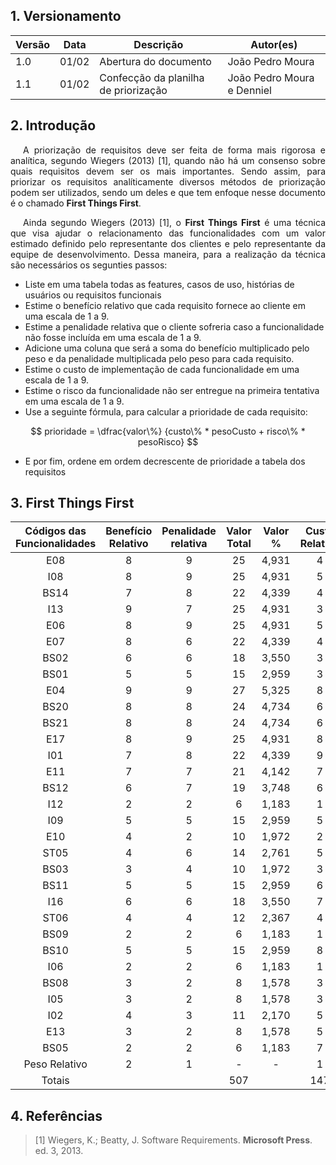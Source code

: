 ## 1. Versionamento

|Versão|Data|Descrição|Autor(es)|
|--|--|--|--|
|1.0|01/02|Abertura do documento|João Pedro Moura|
|1.1|01/02|Confecção da planilha de priorização|João Pedro Moura e Denniel|

## 2. Introdução
<p style="text-align: justify; text-indent: 20px"> A priorização de requisitos deve ser feita de forma mais rigorosa e analítica, segundo Wiegers (2013) [1], quando não há um consenso sobre quais requisitos devem ser os mais importantes. Sendo assim, para priorizar os requisitos analíticamente diversos métodos de priorização podem ser utilizados, sendo um deles e que tem enfoque nesse documento é o chamado <b>First Things First</b>.</p>
<p style="text-align: justify; text-indent: 20px"> Ainda segundo Wiegers (2013) [1], o <b>First Things First</b> é uma técnica que visa ajudar o relacionamento das funcionalidades com um valor estimado definido pelo representante dos clientes e pelo representante da equipe de desenvolvimento. Dessa maneira, para a realização da técnica são necessários os segunties passos:</p>

- Liste em uma tabela todas as features, casos de uso, histórias de usuários ou requisitos funcionais
- Estime o benefício relativo que cada requisito fornece ao cliente em uma escala de 1 a 9.
- Estime a penalidade relativa que o cliente sofreria caso a funcionalidade não fosse incluída em uma escala de 1 a 9.
- Adicione uma coluna que será a soma do benefício multiplicado pelo peso e da penalidade multiplicada pelo peso para cada requisito.
- Estime o custo de implementação de cada funcionalidade em uma escala de 1 a 9.
- Estime o risco da funcionalidade não ser entregue na primeira tentativa em uma escala de 1 a 9.
- Use a seguinte fórmula, para calcular a prioridade de cada requisito:

$$
prioridade = \dfrac{valor\%} {custo\% * pesoCusto + risco\% * pesoRisco}
$$

- E por fim, ordene em ordem decrescente de prioridade a tabela dos requisitos

## 3. First Things First
| Códigos das Funcionalidades | Benefício Relativo | Penalidade relativa | Valor Total | Valor % | Custo Relativo | Custo % | Risco Relativo | Risco % | Prioridade |
| :-------------------------: | :----------------: | :-----------------: | :---------: | :-----: | :------------: | :-----: | :------------: | :-----: | :--------: |
|E08|8|9|25|4,931|4|2,721|5|3,049|1,161|
|I08|8|9|25|4,931|5|3,401|3|1,829|1,142|
|BS14|7|8|22|4,339|4|2,721|4|2,439|1,101|
|I13|9|7|25|4,931|3|2,041|8|4,878|1,101|
|E06|8|9|25|4,931|5|3,401|4|2,439|1,067|
|E07|8|6|22|4,339|4|2,721|5|3,049|1,022|
|BS02|6|6|18|3,550|3|2,041|5|3,049|0,996|
|BS01|5|5|15|2,959|3|2,041|4|2,439|0,907|
|E04|9|9|27|5,325|8|5,442|2|1,220|0,880|
|BS20|8|8|24|4,734|6|4,082|5|3,049|0,844|
|BS21|8|8|24|4,734|6|4,082|6|3,659|0,801|
|E17|8|9|25|4,931|8|5,442|3|1,829|0,776|
|I01|7|8|22|4,339|9|6,122|1|0,610|0,675|
|E11|7|7|21|4,142|7|4,762|5|3,049|0,659|
|BS12|6|7|19|3,748|6|4,082|6|3,659|0,634|
|I12|2|2|6|1,183|1|0,680|4|2,439|0,623|
|I09|5|5|15|2,959|5|3,401|6|3,659|0,566|
|E10|4|2|10|1,972|2|1,361|7|4,268|0,564|
|ST05|4|6|14|2,761|5|3,401|5|3,049|0,561|
|BS03|3|4|10|1,972|3|2,041|5|3,049|0,553|
|BS11|5|5|15|2,959|6|4,082|5|3,049|0,528|
|I16|6|6|18|3,550|7|4,762|8|4,878|0,493|
|ST06|4|4|12|2,367|4|2,721|7|4,268|0,487|
|BS09|2|2|6|1,183|1|0,680|6|3,659|0,472|
|BS10|5|5|15|2,959|8|5,442|4|2,439|0,444|
|I06|2|2|6|1,183|1|0,680|7|4,268|0,420|
|BS08|3|2|8|1,578|3|2,041|6|3,659|0,408|
|I05|3|2|8|1,578|3|2,041|7|4,268|0,378|
|I02|4|3|11|2,170|5|3,401|8|4,878|0,371|
|E13|3|2|8|1,578|5|3,401|7|4,268|0,285|
|BS05|2|2|6|1,183|7|4,762|6|3,659|0,180|
|        Peso Relativo        |         2          |          1          |      -      |    -    |       1        |    -    |      0.5       |    -    |      -     |
|           Totais            |                    |                     |     507     |         |      147       |         |      164       |         |    21,100  |


## 4. Referências

> [1] Wiegers, K.; Beatty, J. Software Requirements. <b>Microsoft Press</b>. ed. 3, 2013.</p>
